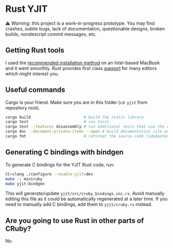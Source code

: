 # Rust YJIT

⚠️ *Warning:* this project is a work-in-progress prototype. You may find crashes,
subtle bugs, lack of documentation, questionable designs, broken builds,
nondescript commit messages, etc.

## Getting Rust tools

I used the [recommended installation method][rust-install] on an Intel-based
MacBook and it went smoothly. Rust provides first class [support][editor-tools]
for many editors which might interest you.

## Useful commands

Cargo is your friend. Make sure you are in this folder (`cd yjit` from
repository root).

```sh
cargo build                       # build the static library
cargo test                        # run tests
cargo test --features disassembly # run additional tests that use the optional libcapstone for verification
cargo doc --document-private-items --open # build documentation site and open it in your browser
cargo fmt                         # reformat the source code (idempotent)
```

## Generating C bindings with bindgen

To generate C bindings for the YJIT Rust code, run:

```sh
CC=clang ./configure --enable-yjit=dev
make -j miniruby
make yjit-bindgen
```

This will generate/update `yjit/src/cruby_bindings.inc.rs`. Avoid manually editing this file
as it could be automatically regenerated at a later time.
If you need to manually add C bindings, add them to `yjit/cruby.rs` instead.

## Are you going to use Rust in other parts of CRuby?

No.

[rust-install]: https://www.rust-lang.org/tools/install
[editor-tools]: https://www.rust-lang.org/tools
